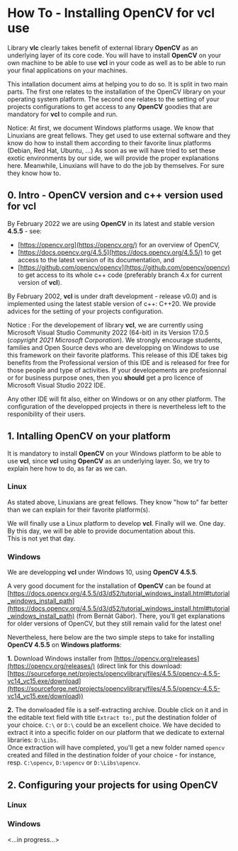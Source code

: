 # How To - Installing OpenCV for vcl use

Library **vlc** clearly takes benefit of external library **OpenCV** as an 
underlying layer of its core code. You will have to install **OpenCV** on 
your own machine to be able to use **vcl** in your code as well as to be 
able to run your final applications on your machines.

This intallation document aims at helping you to do so. It is split in two 
main parts. The first one relates to the installation of the OpenCV library 
on your operating system platform. The second one relates to the setting of 
your projects configurations to get access to any **OpenCV** goodies that 
are mandatory for **vcl** to compile and run.

Notice: At first, we document Windows platforms usage. We know that Linuxians 
are great fellows. They get used to use external software and they know do 
how to install them according to their favorite linux platforms (Debian, 
Red Hat, Ubuntu, ...) As soon as we will have tried to set these exotic 
environments by our side, we will provide the proper explanations here. 
Meanwhile, Linuxians will have to do the job by themselves. For sure they 
know how to.


## 0. Intro - OpenCV version and c++ version used for vcl

By February 2022 we are using **OpenCV** in its latest and stable version 
**4.5.5** - see:
- [https://opencv.org](https://opencv.org/) for an overview of OpenCV,
- [https://docs.opencv.org/4.5.5](https://docs.opencv.org/4.5.5/) to get 
  access to the latest version of its documentation, and
- [https://github.com/opencv/opencv](https://github.com/opencv/opencv) to 
  get access to its whole c++ code (preferably branch 4.x for current 
  version of **vcl**).
  
By February 2002, **vcl** is under draft development - release v0.0) and 
is implemented using the latest stable version of c++: C++20. We provide 
advices for the setting of your projects configuration.

Notice : For the developement of library **vcl**, we are currently using 
Microsoft Visual Studio Community 2022 (64-bit) in its Version 17.0.5 
(*copyright 2021 Microsoft Corporation*). We strongly encourage students, 
families and Open Source devs who are developping on Windows to use this 
framework on their favorite platforms. This release of this IDE takes big 
benefits from the Professional version of this IDE and is released for free 
for those people and type of activities. If your developements are 
profesionnal or for business purpose ones, then you **should** get a pro 
licence of Microsoft Visual Studio 2022 IDE.

Any other IDE will fit also, either on Windows or on any other platform. 
The configuration of the developped projects in there is nevertheless left 
to the responibility of their users. 




## 1. Intalling OpenCV on your platform

It is mandatory to install **OpenCV** on your Windows platform to be able 
to use **vcl**, since **vcl** using **OpenCV** as an underlying layer. So,
we try to explain here how to do, as far as we can.


### Linux

As stated above, Linuxians are great fellows. They know "how to" far better 
than we can explain for their favorite platform(s).

We will finally use a Linux platform to develop **vcl**. Finally will we. 
One day. By this day, we will be able to provide documentation about this.  
This is not yet that day.


### Windows

We are developping **vcl** under Windows 10, using **OpenCV 4.5.5**.

A very good document for the installation of **OpenCV** can be found at [https://docs.opencv.org/4.5.5/d3/d52/tutorial_windows_install.html#tutorial_windows_install_path](https://docs.opencv.org/4.5.5/d3/d52/tutorial_windows_install.html#tutorial_windows_install_path)
(from Bernát Gábor). There, you'll get explanations for older versions of OpenCV, but they still 
remain valid for the latest one!

Nevertheless, here below are the two simple steps to take for installing
**OpenCV 4.5.5** on **Windows platforms**:

**1.** Download Windows installer from [https://opencv.org/releases](https://opencv.org/releases/) 
(direct link for this download: [https://sourceforge.net/projects/opencvlibrary/files/4.5.5/opencv-4.5.5-vc14_vc15.exe/download](https://sourceforge.net/projects/opencvlibrary/files/4.5.5/opencv-4.5.5-vc14_vc15.exe/download))

**2.** The donwloaded file is a self-extracting archive. Double click on it 
and in the editable text field with title `Extract to:`, put the destination 
folder of your choice. `C:\` or `D:\` could be an excellent choice. We have 
decided to extract it into a specific folder on our platform that we dedicate 
to external libraries: `D:\Libs`.  
Once extraction will have completed, you'll get a new folder named `opencv` 
created and filled in the destination folder of your choice - for instance, 
resp. `C:\opencv`, `D:\opencv` or `D:\Libs\opencv`.



## 2. Configuring your projects for using OpenCV

### Linux

### Windows


<...in progress...>